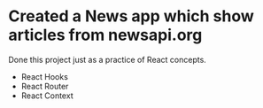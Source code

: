 # Created a News app which show articles from newsapi.org

Done this project just as a practice of React concepts.
- React Hooks
- React Router
- React Context
